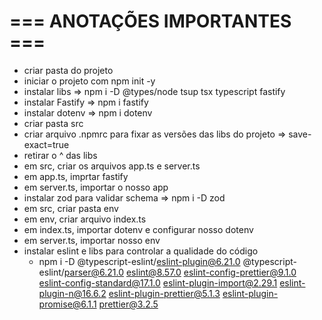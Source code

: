 # === ANOTAÇÕES IMPORTANTES ===

- criar pasta do projeto
- iniciar o projeto com npm init -y
- instalar libs => npm i -D @types/node tsup tsx typescript fastify
- instalar Fastify => npm i fastify
- instalar dotenv => npm i dotenv
- criar pasta src
- criar arquivo .npmrc para fixar as versões das libs do projeto => save-exact=true
- retirar o ^ das libs
- em src, criar os arquivos app.ts e server.ts
- em app.ts, imprtar fastify
- em server.ts, importar o nosso app
- instalar zod para validar schema => npm i -D zod
- em src, criar pasta env
- em  env, criar arquivo index.ts 
- em index.ts, importar dotenv e configurar nosso dotenv
- em server.ts, importar nosso env
- instalar eslint e libs para controlar a qualidade do código 
    - npm i -D @typescript-eslint/eslint-plugin@6.21.0 @typescript-eslint/parser@6.21.0 eslint@8.57.0 eslint-config-prettier@9.1.0 eslint-config-standard@17.1.0 eslint-plugin-import@2.29.1 eslint-plugin-n@16.6.2 eslint-plugin-prettier@5.1.3 eslint-plugin-promise@6.1.1 prettier@3.2.5